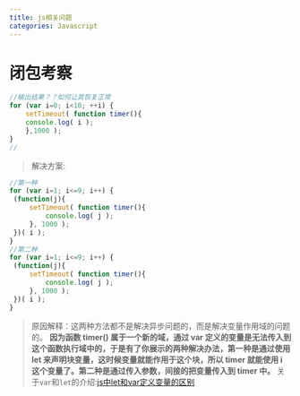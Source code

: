 ```yaml
---
title: js相关问题
categories: Javascript
---
```


# 闭包考察
``` js
//输出结果？？如何让其恢复正常
for (var i=0; i<10; ++i) {
    setTimeout( function timer(){
    console.log( i );
    },1000 );
}
//
```
> 解决方案:
``` js
//第一种
for (var i=1; i<=9; i++) {
 (function(j){
     setTimeout( function timer(){
         console.log( j );
     }, 1000 );
 })( i );
}
//第二种
for (var i=1; i<=9; i++) {
 (function(j){
     setTimeout( function timer(){
         console.log( j );
     }, 1000 );
 })( i );
}
```
> 原因解释：这两种方法都不是解决异步问题的，而是解决变量作用域的问题的。
> **因为函数 timer() 属于一个新的域，通过 var 定义的变量是无法传入到这个函数执行域中的，于是有了你展示的两种解决办法，第一种是通过使用 let 来声明块变量，这时候变量就能作用于这个块，所以 timer 就能使用 i 这个变量了。第二种是通过传入参数，间接的把变量传入到 timer 中。**
> 关于`var`和`let`的介绍:[js中let和var定义变量的区别](http://blog.csdn.net/nfer_zhuang/article/details/48781671)